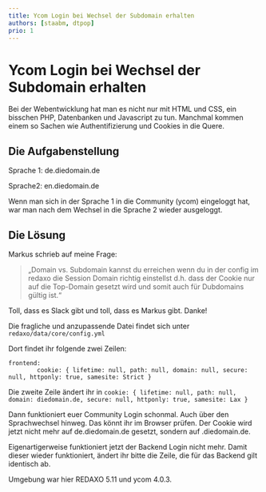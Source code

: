 ```yaml
---
title: Ycom Login bei Wechsel der Subdomain erhalten
authors: [staabm, dtpop]
prio: 1
---
```


# Ycom Login bei Wechsel der Subdomain erhalten

Bei der Webentwicklung hat man es nicht nur mit HTML und CSS, ein bisschen PHP, Datenbanken und Javascript zu tun. Manchmal kommen einem so Sachen wie Authentifizierung und Cookies in die Quere.

## Die Aufgabenstellung

Sprache 1: de.diedomain.de

Sprache2: en.diedomain.de

Wenn man sich in der Sprache 1 in die Community (ycom) eingeloggt hat, war man nach dem Wechsel in die Sprache 2 wieder ausgeloggt.

## Die Lösung

Markus schrieb auf meine Frage:

> „Domain vs. Subdomain kannst du erreichen wenn du in der config im redaxo die Session Domain richtig einstellst
d.h. dass der Cookie nur auf die Top-Domain gesetzt wird und somit auch für Dubdomains gültig ist.“

Toll, dass es Slack gibt und toll, dass es Markus gibt. Danke!

Die fragliche und anzupassende Datei findet sich unter
`redaxo/data/core/config.yml`

Dort findet ihr folgende zwei Zeilen:
```
frontend:
        cookie: { lifetime: null, path: null, domain: null, secure: null, httponly: true, samesite: Strict }
```
        
Die zweite Zeile ändert ihr in
        `cookie: { lifetime: null, path: null, domain: diedomain.de, secure: null, httponly: true, samesite: Lax }`

Dann funktioniert euer Community Login schonmal. Auch über den Sprachwechsel hinweg. Das könnt ihr im Browser prüfen. Der Cookie wird jetzt nicht mehr auf de.diedomain.de gesetzt, sondern auf .diedomain.de.

Eigenartigerweise funktioniert jetzt der Backend Login nicht mehr. Damit dieser wieder funktioniert, ändert ihr bitte die Zeile, die für das Backend gilt identisch ab.

Umgebung war hier REDAXO 5.11 und ycom 4.0.3.
